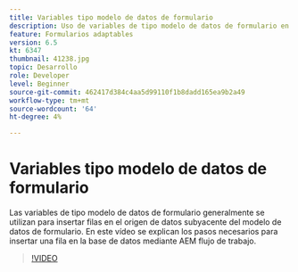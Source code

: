 ```yaml
---
title: Variables tipo modelo de datos de formulario
description: Uso de variables de tipo modelo de datos de formulario en un flujo de trabajo AEM.
feature: Formularios adaptables
version: 6.5
kt: 6347
thumbnail: 41238.jpg
topic: Desarrollo
role: Developer
level: Beginner
source-git-commit: 462417d384c4aa5d99110f1b8dadd165ea9b2a49
workflow-type: tm+mt
source-wordcount: '64'
ht-degree: 4%

---
```



# Variables tipo modelo de datos de formulario

Las variables de tipo modelo de datos de formulario generalmente se utilizan para insertar filas en el origen de datos subyacente del modelo de datos de formulario. En este vídeo se explican los pasos necesarios para insertar una fila en la base de datos mediante AEM flujo de trabajo.



>[!VIDEO](https://video.tv.adobe.com/v/41238/quality=9&learn=on)
